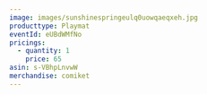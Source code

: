 ```yaml
---
image: images/sunshinespringeulq0uowqaeqxeh.jpg
producttype: Playmat
eventId: eUBdWMfNo
pricings:
  - quantity: 1
    price: 65
asin: s-VBhpLnvwW
merchandise: comiket
---
```

